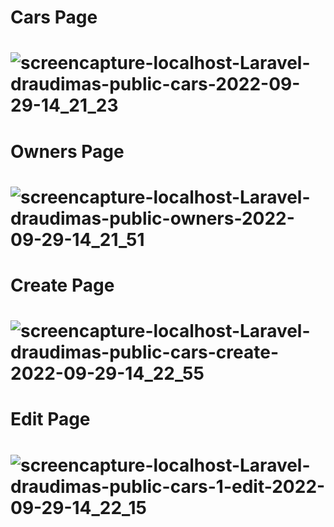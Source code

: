 # Cars Page
# ![screencapture-localhost-Laravel-draudimas-public-cars-2022-09-29-14_21_23](https://user-images.githubusercontent.com/107037107/193018993-305801a9-e14a-4065-960e-935608371a05.png)
# Owners Page
# ![screencapture-localhost-Laravel-draudimas-public-owners-2022-09-29-14_21_51](https://user-images.githubusercontent.com/107037107/193019068-69135262-60cd-4585-98e7-176c40a13534.png)
# Create Page 
# ![screencapture-localhost-Laravel-draudimas-public-cars-create-2022-09-29-14_22_55](https://user-images.githubusercontent.com/107037107/193019139-af04f6e5-1d28-4fae-b7dd-82be97ef0691.png)
# Edit Page
# ![screencapture-localhost-Laravel-draudimas-public-cars-1-edit-2022-09-29-14_22_15](https://user-images.githubusercontent.com/107037107/193019185-1c46c2ae-55ea-4893-a682-19b5b3923433.png)

